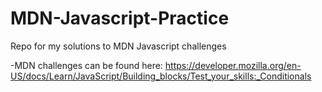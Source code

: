 # MDN-Javascript-Practice
Repo for my solutions to MDN Javascript challenges

-MDN challenges can be found here: 
https://developer.mozilla.org/en-US/docs/Learn/JavaScript/Building_blocks/Test_your_skills:_Conditionals
